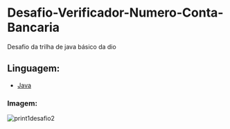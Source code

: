 # Desafio-Verificador-Numero-Conta-Bancaria
Desafio da trilha de java básico da dio 

## Linguagem: 

- [Java](https://www.oracle.com/br/java/technologies/java-se-glance.html)

### Imagem:
![print1desafio2](https://github.com/DantonMeireles/Desafio-Verificador-Numero-Conta-Bancaria/assets/100712718/890e61c0-4476-4e78-a263-f97118c21bba)
